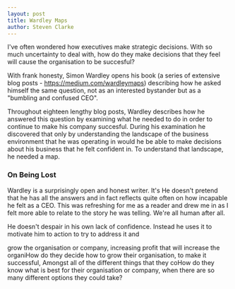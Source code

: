 ```yaml
---
layout: post
title: Wardley Maps
author: Steven Clarke
---
```

I've often wondered how executives make strategic decisions. With so much uncertainty to deal with, how do they make decisions that they feel will cause the organisation to be succesful?

With frank honesty, Simon Wardley opens his book (a series of extensive blog posts - https://medium.com/wardleymaps) describing how he asked himself the same question, not as an interested bystander but as a "bumbling and confused CEO".

Throughout eighteen lengthy blog posts, Wardley describes how he answered this question by examining what he needed to do in order to continue to make his company succesful. During his examination he discovered that only by understanding the landscape of the business environment that he was operating in would he be able to make decisions about his business that he felt confident in. To understand that landscape, he needed a map.

### On Being Lost

Wardley is a surprisingly open and honest writer. It's He doesn't pretend that he has all the answers and in fact reflects quite often on how incapable he felt as a CEO. This was refreshing for me as a reader and drew me in as I felt more able to relate to the story he was telling. We're all human after all.

He doesn't despair in his own lack of confidence. Instead he  uses it to motivate him to  action to try to address it and  

grow the organisation or company, increasing profit that will increase the organiHow do they decide how to grow their organisation, to make it successful, Amongst all of the different things that they coHow do they know what is best for their organisation or company, when there are so many different options they could take? 
